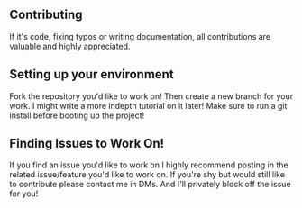 ## Contributing

If it's code, fixing typos or writing documentation, all contributions are valuable and highly appreciated.

## Setting up your environment

Fork the repository you'd like to work on! 
Then create a new branch for your work. I might write a more indepth tutorial on it later!
Make sure to run a git install before booting up the project!

## Finding Issues to Work On!

If you find an issue you'd like to work on I highly recommend posting in the related issue/feature you'd like to work on.
If you're shy but would still like to contribute please contact me in DMs. And I'll privately block off the issue for you!
